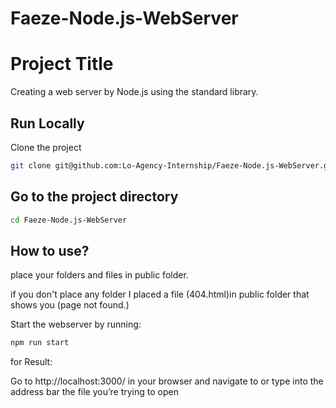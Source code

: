 # Faeze-Node.js-WebServer


# Project Title

Creating a web server by Node.js using the standard library.


## Run Locally

Clone the project

```bash
git clone git@github.com:Lo-Agency-Internship/Faeze-Node.js-WebServer.git
```


## Go to the project directory


```bash
cd Faeze-Node.js-WebServer
```

## How to use?
place your folders and files in public folder.

if you don't place any folder I placed a file (404.html)in public folder that shows you (page not found.)

Start the webserver by running:
```bash
npm run start
```
for Result:

Go to http://localhost:3000/ in your browser and navigate to or type into the address bar the file you’re trying to open
